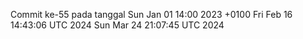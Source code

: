 Commit ke-55 pada tanggal Sun Jan 01 14:00 2023 +0100
Fri Feb 16 14:43:06 UTC 2024
Sun Mar 24 21:07:45 UTC 2024

